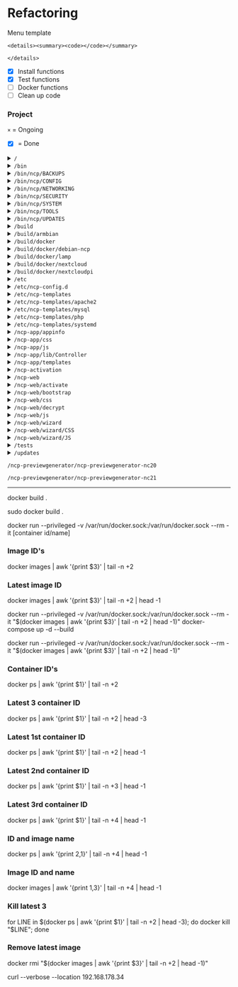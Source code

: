 # Refactoring

Menu template

```
<details><summary><code></code></summary>

</details>
```

- [x] Install functions
- [x] Test functions
- [ ] Docker functions
- [ ] Clean up code

### Project

`×` = Ongoing

- [x] = Done

<details><summary><code>/</code></summary>

- [x] /install.sh
- [x] /lamp.sh
- [x] /ncp.sh
- [x] /post-inst.sh
- [x] /update.sh
- [ ] /run_update_history.sh
- [ ] /tag_and_push.sh

</details>

<details><summary><code>/bin</code></summary>

- [ ] /ncp-backup `×`
- [ ] /ncp-check-nc-version `×`
- [ ] /ncp-check-updates
- [ ] /ncp-check-version
- [ ] /ncp-config
- [ ] /ncp-diag
- [ ] /ncp-dist-upgrade
- [ ] /ncp-provisioning.sh
- [ ] /ncp-report
- [ ] /ncp-restore
- [ ] /ncp-suggestions
- [ ] /ncp-test-updates
- [x] /ncp-update
- [x] /ncp-update-nc
- [ ] /nextcloud-domain.sh `×`

</details>

<details><summary><code>/bin/ncp/BACKUPS</code></summary>

- [ ] /nc-backup.sh
- [ ] /nc-backup-auto.sh
- [ ] /nc-export-ncp.sh
- [ ] /nc-import-ncp.sh
- [ ] /nc-restore.sh
- [ ] /nc-restore-snapshot.sh
- [ ] /nc-rsync.sh
- [ ] /nc-rsync-auto.sh
- [ ] /nc-snapshot.sh
- [ ] /nc-snapshot-auto.sh
- [ ] /nc-snapshot-sync.sh

</details>

<details><summary><code>/bin/ncp/CONFIG</code></summary>

- [ ] /nc-admin.sh
- [ ] /nc-database.sh
- [ ] /nc-datadir.sh
- [ ] /nc-httpsonly.sh
- [ ] /nc-init.sh
- [ ] /nc-limits.sh
- [ ] /nc-nextcloud.sh
- [ ] /nc-passwd.sh
- [ ] /nc-prettyURL.sh
- [ ] /nc-previews-auto.sh
- [ ] /nc-scan-auto.sh
- [ ] /nc-trusted-domains.sh
- [ ] /nc-webui.sh

</details>

<details><summary><code>/bin/ncp/NETWORKING</code></summary>

- [ ] /dnsmasq.sh
- [ ] /duckDNS.sh
- [ ] /freeDNS.sh
- [ ] /letsencrypt.sh
- [ ] /namecheapDNS.sh
- [ ] /nc-forward-ports.sh
- [ ] /nc-static-IP.sh
- [ ] /nc-trusted-proxies.sh
- [ ] /NFS.sh
- [ ] /no-ip.sh
- [ ] /samba.sh
- [ ] /spDYN.sh
- [ ] /SSH.sh

</details>

<details><summary><code>/bin/ncp/SECURITY</code></summary>

- [ ] /fail2ban.sh
- [ ] /modsecurity.sh
- [ ] /nc-audit.sh
- [ ] /nc-encrypt.sh
- [ ] /UFW.sh

</details>

<details><summary><code>/bin/ncp/SYSTEM</code></summary>

- [ ] /metrics.sh
- [ ] /nc-automount.sh
- [ ] /nc-hdd-monitor.sh
- [ ] /nc-hdd-test.sh
- [ ] /nc-info.sh
- [ ] /nc-ramlogs.sh
- [ ] /nc-swapfile.sh
- [ ] /nc-zram.sh

</details>

<details><summary><code>/bin/ncp/TOOLS</code></summary>

- [ ] /clear-php-opcache.sh
- [ ] /nc-fix-permissions.sh
- [ ] /nc-format-USB.sh
- [ ] /nc-maintenance.sh
- [ ] /nc-previews.sh
- [ ] /nc-scan.sh

</details>

<details><summary><code>/bin/ncp/UPDATES</code></summary>

- [ ] /nc-autoupdate-nc.sh
- [ ] /nc-autoupdate-ncp.sh
- [ ] /nc-notify-updates.sh
- [ ] /nc-update.sh
- [ ] /nc-update-nc-apps.sh
- [ ] /nc-update-nc-apps-auto.sh
- [ ] /nc-update-nextcloud.sh
- [ ] /unattended-upgrades.sh

</details>

<details><summary><code>/build</code></summary>

- [ ] /batch.sh
- [ ] /build-docker.sh
- [ ] /buildlib.sh
- [ ] /build-LXC.sh
- [ ] /build-LXD.sh
- [ ] /build-SD-armbian.sh
- [ ] /build-SD-berryboot.sh
- [ ] /build-SD-rpi.sh
- [ ] /build-VM.sh
- [ ] /lxc_config
- [ ] /Vagrantfile

</details>

<details><summary><code>/build/armbian</code></summary>

- [ ] /armbian.sh
- [ ] /config-odroidc2.conf
- [ ] /config-orangepizeroplus2-h5.conf

</details>

<details><summary><code>/build/docker</code></summary>

- [ ] /docker-compose.yml
- [ ] /docker-compose-ncpdev.yml
- [ ] /Dockerfile

</details>

<details><summary><code>/build/docker/debian-ncp</code></summary>

- [ ] /run-parts.sh

</details>

<details><summary><code>/build/docker/lamp</code></summary>

- [ ] /010lamp

</details>

<details><summary><code>/build/docker/nextcloud</code></summary>

- [ ] /020nextcloud

</details>

<details><summary><code>/build/docker/nextcloudpi</code></summary>

- [ ] /000ncp

</details>

<details><summary><code>/etc</code></summary>

- [ ] /library.sh
- [ ] /ncp.cfg

</details>

<details><summary><code>/etc/ncp-config.d</code></summary>

- [ ] /clear-php-opcache.cfg
- [ ] /dnsmasq.cfg
- [ ] /duckDNS.cfg
- [ ] /fail2ban.cfg
- [ ] /freeDNS.cfg
- [ ] /letsencrypt.cfg
- [ ] /metrics.cfg
- [ ] /modsecurity.cfg
- [ ] /namecheapDNS.cfg
- [ ] /nc-admin.cfg
- [ ] /nc-audit.cfg
- [ ] /nc-automount.cfg
- [ ] /nc-autoupdate-nc.cfg
- [ ] /nc-autoupdate-ncp.cfg
- [ ] /nc-backup.cfg
- [ ] /nc-backup-auto.cfg
- [ ] /nc-database.cfg
- [ ] /nc-datadir.cfg
- [ ] /nc-encrypt.cfg
- [ ] /nc-export-ncp.cfg
- [ ] /nc-fix-permissions.cfg
- [ ] /nc-format-USB.cfg
- [ ] /nc-forward-ports.cfg
- [ ] /nc-hdd-monitor.cfg
- [ ] /nc-hdd-test.cfg
- [ ] /nc-httpsonly.cfg
- [ ] /nc-import-ncp.cfg
- [ ] /nc-info.cfg
- [ ] /nc-init.cfg
- [ ] /nc-limits.cfg
- [ ] /nc-maintenance.cfg
- [ ] /nc-nextcloud.cfg
- [ ] /nc-notify-updates.cfg
- [ ] /nc-passwd.cfg
- [ ] /nc-prettyURL.cfg
- [ ] /nc-previews.cfg
- [ ] /nc-previews-auto.cfg
- [ ] /nc-ramlogs.cfg
- [ ] /nc-restore.cfg
- [ ] /nc-restore-snapshot.cfg
- [ ] /nc-rsync.cfg
- [ ] /nc-rsync-auto.cfg
- [ ] /nc-scan.cfg
- [ ] /nc-scan-auto.cfg
- [ ] /nc-snapshot.cfg
- [ ] /nc-snapshot-auto.cfg
- [ ] /nc-snapshot-sync.cfg
- [ ] /nc-static-IP.cfg
- [ ] /nc-swapfile.cfg
- [ ] /nc-trusted-domains.cfg
- [ ] /nc-trusted-proxies.cfg
- [ ] /nc-update.cfg
- [ ] /nc-update-nc-apps.cfg
- [ ] /nc-update-nc-apps-auto.cfg
- [ ] /nc-update-nextcloud.cfg
- [ ] /nc-webui.cfg
- [ ] /nc-zram.cfg
- [ ] /NFS.cfg
- [ ] /no-ip.cfg
- [ ] /samba.cfg
- [ ] /spDYN.cfg
- [ ] /SSH.cfg
- [ ] /UFW.cfg
- [ ] /unattended-upgrades.cfg

</details>

<details><summary><code>/etc/ncp-templates</code></summary>

- [ ] /ncp-metrics.cfg.sh
- [ ] /nextcloud.conf.sh

</details>

<details><summary><code>/etc/ncp-templates/apache2</code></summary>

- [ ] /http2.conf.sh

</details>

<details><summary><code>/etc/ncp-templates/mysql</code></summary>

- [ ] /mysql/90-ncp.cnf.sh
- [ ] /mysql/91-ncp.cnf.sh

</details>

<details><summary><code>/etc/ncp-templates/php</code></summary>

- [ ] /90-ncp.ini.sh
- [ ] /opcache.ini.sh
- [ ] /pool.d.www.conf.sh

</details>

<details><summary><code>/etc/ncp-templates/systemd</code></summary>

- [ ] /notify_push.service.sh

</details>

<details><summary><code>/ncp-app/appinfo</code></summary>

- [ ] /info.xml
- [ ] /routes.php

</details>

<details><summary><code>/ncp-app/css</code></summary>

- [ ] /style.css

</details>

<details><summary><code>/ncp-app/js</code></summary>

- [ ] /script.js

</details>

<details><summary><code>/ncp-app/lib/Controller</code></summary>

- [ ] /PageController.php

</details>

<details><summary><code>/ncp-app/templates</code></summary>

- [ ] /index.php

</details>

<details><summary><code>/ncp-activation</code></summary>

- [ ] /CSS.css
- [ ] /index.php
- [ ] /JS.js

</details>

<details><summary><code>/ncp-web</code></summary>

- [ ] /backups.php
- [ ] /csrf.php
- [ ] /download.php
- [ ] /download_logs.php
- [ ] /elements.php
- [ ] /index.php
- [ ] /L10N.php
- [ ] /ncp-launcher.php
- [ ] /ncp-output.php
- [ ] /upload.php
- [ ] /langs.cfg

</details>

<details><summary><code>/ncp-web/activate</code></summary>

- [ ] /CSS.css
- [ ] /index.php
- [ ] /JS.js

</details>

<details><summary><code>/ncp-web/bootstrap</code></summary>

- [ ] /css/bootstrap.css
- [ ] /css/bootstrap.css.map
- [ ] /css/bootstrap.min.css
- [ ] /css/bootstrap-theme.css
- [ ] /css/bootstrap-theme.css.map
- [ ] /css/bootstrap-theme.min.css
- [ ] /fonts/glyphicons-halflings-regular.eot
- [ ] /fonts/glyphicons-halflings-regular.svg
- [ ] /fonts/glyphicons-halflings-regular.ttf
- [ ] /fonts/glyphicons-halflings-regular.woff
- [ ] /js/bootstrap.js
- [ ] /js/bootstrap.min.js
- [ ] /js/npm.js

</details>

<details><summary><code>/ncp-web/css</code></summary>

- [ ] /ncp.css

</details>

<details><summary><code>/ncp-web/decrypt</code></summary>

- [ ] /CSS.css
- [ ] /index.php
- [ ] /JS.js

</details>

<details><summary><code>/ncp-web/js</code></summary>

- [ ] /minified.js
- [ ] /ncp.js

</details>

<details><summary><code>/ncp-web/wizard</code></summary>

- [ ] /index.php

</details>

<details><summary><code>/ncp-web/wizard/CSS</code></summary>

- [ ] /wizard.css

</details>

<details><summary><code>/ncp-web/wizard/JS</code></summary>

- [ ] /jquery.bootstrap.wizard.js
- [ ] /jquery-latest.js
- [ ] /wizard.js

</details>

<details><summary><code>/tests</code></summary>

- [ ] /activation_tests.py
- [ ] /libvirt_forwarding.sh
- [ ] /lxd_forwarding.sh
- [ ] /nc_backup_test.robot
- [ ] /NcpRobotLib.py
- [ ] /nextcloud_tests.py
- [ ] /requirements.txt
- [ ] /system_tests.py

</details>

<details><summary><code>/updates</code></summary>

- [ ] /1.13.6.sh
- [ ] /1.16.0.sh
- [ ] /1.18.0.sh
- [ ] /1.20.0.sh
- [ ] /1.25.0.sh
- [ ] /1.30.0.sh
- [ ] /1.36.4.sh
- [ ] /1.39.0.sh
- [ ] /1.40.0.sh
- [ ] /1.43.0.sh
- [ ] /1.45.0.sh
- [ ] /1.46.0.sh
- [ ] /1.47.0.sh
- [ ] /1.48.2.sh
- [ ] /1.50.0.sh
- [ ] /1.50.1.sh
- [ ] /1.50.5.sh
- [ ] /1.51.0.sh

</details>

`/ncp-previewgenerator/ncp-previewgenerator-nc20`

`/ncp-previewgenerator/ncp-previewgenerator-nc21`

---

docker build .

sudo docker build .

docker run --privileged -v /var/run/docker.sock:/var/run/docker.sock --rm -it [container id/name]

### Image ID's

docker images | awk '{print $3}' | tail -n +2

### Latest image ID

docker images | awk '{print $3}' | tail -n +2 | head -1

<!-- 1: 20:13 - 20:41 28 minutes -->
<!-- 2: 23:07 - 23:34 27 minutes -->

docker run --privileged -v /var/run/docker.sock:/var/run/docker.sock --rm -it "$(docker images | awk '{print $3}' | tail -n +2 | head -1)" docker-compose up -d --build

docker run --privileged -v /var/run/docker.sock:/var/run/docker.sock --rm -it "$(docker images | awk '{print $3}' | tail -n +2 | head -1)"

### Container ID's

docker ps | awk '{print $1}' | tail -n +2

### Latest 3 container ID

docker ps | awk '{print $1}' | tail -n +2 | head -3

### Latest 1st container ID

docker ps | awk '{print $1}' | tail -n +2 | head -1

### Latest 2nd container ID

docker ps | awk '{print $1}' | tail -n +3 | head -1

### Latest 3rd container ID

docker ps | awk '{print $1}' | tail -n +4 | head -1

### ID and image name

docker ps | awk '{print $2,$1}' | tail -n +4 | head -1

### Image ID and name

docker images | awk '{print $1,$3}' | tail -n +4 | head -1

### Kill latest 3

for LINE in $(docker ps | awk '{print $1}' | tail -n +2 | head -3); do docker kill "$LINE"; done

### Remove latest image

docker rmi "$(docker images | awk '{print $3}' | tail -n +2 | head -1)"

curl --verbose --location 192.168.178.34
